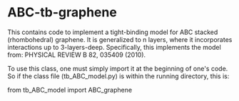 # ABC-tb-graphene
This contains code to implement a tight-binding model for ABC stacked (rhombohedral) graphene.  It is generalized to n layers, where it incorporates interactions up to 3-layers-deep.  Specifically, this implements the model from: PHYSICAL REVIEW B 82, 035409 (2010).

To use this class, one must simply import it at the beginning of one's code.  So if the class file (tb_ABC_model.py) is within the running directory, this is:

from tb_ABC_model import ABC_graphene
